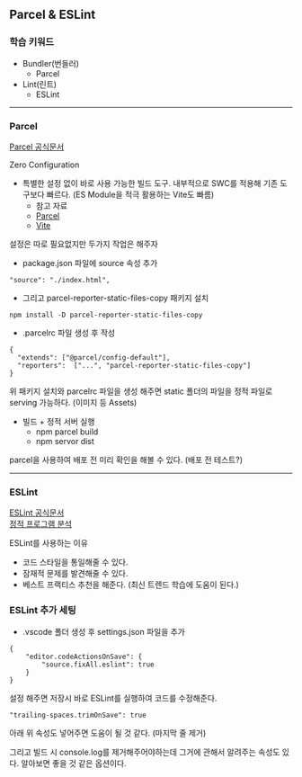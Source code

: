 ## Parcel & ESLint

### 학습 키워드
* Bundler(번들러)
    * Parcel
* Lint(린트)
    * ESLint

* * *

### Parcel
[Parcel 공식문서](https://parceljs.org/)   

Zero Configuration
* 특별한 설정 없이 바로 사용 가능한 빌드 도구. 내부적으로 SWC를 적용해 기존 도구보다 빠르다. (ES Module을 적극 활용하는 Vite도 빠름)
    * 참고 자료
    * [Parcel](https://github.com/ahastudio/til/tree/main/parcel)
    * [Vite](https://github.com/ahastudio/til/tree/main/vite)

설정은 따로 필요없지만 두가지 작업은 해주자

* package.json 파일에 source 속성 추가
    
```
"source": "./index.html",
```

* 그리고 parcel-reporter-static-files-copy 패키지 설치

```
npm install -D parcel-reporter-static-files-copy
```

* .parcelrc 파일 생성 후 작성

```
{
  "extends": ["@parcel/config-default"],
  "reporters":  ["...", "parcel-reporter-static-files-copy"]
}
```

위 패키지 설치와 parcelrc 파일을 생성 해주면 static 폴더의 파일을 정적 파일로 serving 가능하다. (이미지 등 Assets)

* 빌드 + 정적 서버 실행
    * npm parcel build
    * npm servor dist

parcel을 사용하여 배포 전 미리 확인을 해볼 수 있다. (배포 전 테스트?)

* * *

### ESLint

[ESLint 공식문서](https://eslint.org/)   
[정적 프로그램 분석](https://ko.wikipedia.org/wiki/%EC%A0%95%EC%A0%81_%ED%94%84%EB%A1%9C%EA%B7%B8%EB%9E%A8_%EB%B6%84%EC%84%9D)   

ESLint를 사용하는 이유

* 코드 스타일을 통일해줄 수 있다.
* 잠재적 문제를 발견해줄 수 있다.
* 베스트 프랙티스 추천을 해준다. (최신 트렌드 학습에 도움이 된다.)

### ESLint 추가 세팅

* .vscode 폴더 생성 후 settings.json 파일을 추가

```
{
    "editor.codeActionsOnSave": {
        "source.fixAll.eslint": true
    }
}
```
설정 해주면 저장시 바로 ESLint를 실행하여 코드를 수정해준다.

```
"trailing-spaces.trimOnSave": true
```
아래 위 속성도 넣어주면 도움이 될 것 같다. (마지막 줄 제거)

그리고 빌드 시 console.log를 제거해주어야하는데 그거에 관해서 알려주는 속성도 있다. 알아보면 좋을 것 같은 옵션이다.